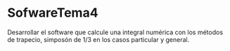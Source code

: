 # SofwareTema4
Desarrollar el software que calcule una integral numérica con los métodos de trapecio, simposón de 1/3 en los casos particular y general.
